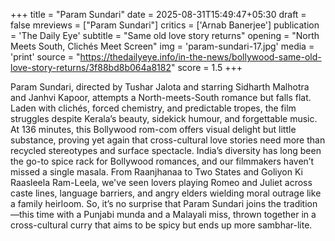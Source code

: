 +++
title = "Param Sundari"
date = 2025-08-31T15:49:47+05:30
draft = false
mreviews = ["Param Sundari"]
critics = ['Arnab Banerjee']
publication = 'The Daily Eye'
subtitle = "Same old love story returns"
opening = "North Meets South, Clichés Meet Screen"
img = 'param-sundari-17.jpg'
media = 'print'
source = "https://thedailyeye.info/in-the-news/bollywood-same-old-love-story-returns/3f88bd8b064a8182"
score = 1.5
+++

Param Sundari, directed by Tushar Jalota and starring Sidharth Malhotra and Janhvi Kapoor, attempts a North-meets-South romance but falls flat. Laden with clichés, forced chemistry, and predictable tropes, the film struggles despite Kerala’s beauty, sidekick humour, and forgettable music. At 136 minutes, this Bollywood rom-com offers visual delight but little substance, proving yet again that cross-cultural love stories need more than recycled stereotypes and surface spectacle. India’s diversity has long been the go-to spice rack for Bollywood romances, and our filmmakers haven’t missed a single masala. From Raanjhanaa to Two States and Goliyon Ki Raasleela Ram-Leela, we've seen lovers playing Romeo and Juliet across caste lines, language barriers, and angry elders wielding moral outrage like a family heirloom. So, it’s no surprise that Param Sundari joins the tradition—this time with a Punjabi munda and a Malayali miss, thrown together in a cross-cultural curry that aims to be spicy but ends up more sambhar-lite.
